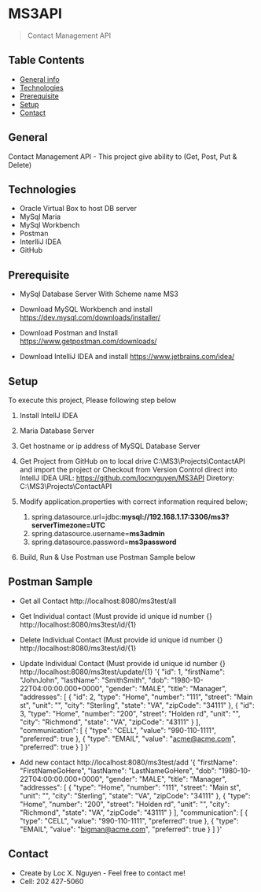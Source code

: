 # MS3API
> Contact Management API 

## Table Contents
* [General info](#general-info)
* [Technologies](#technolgoies)
* [Prerequisite](#prerequisite)
* [Setup](#Setup)
* [Contact](Contact)

## General
Contact Management API - This project give ability to (Get, Post, Put & Delete)

## Technologies
* Oracle Virtual Box to host DB server
* MySql Maria
* MySql Workbench
* Postman 
* InterlliJ IDEA
* GitHub

## Prerequisite
* MySql Database Server With Scheme name MS3
* Download MySQL Workbench and install
https://dev.mysql.com/downloads/installer/

* Download Postman and Install 
https://www.getpostman.com/downloads/

* Download IntelliJ IDEA and install
https://www.jetbrains.com/idea/

## Setup
To execute this project, Please following step below
1. Install IntellJ IDEA
2. Maria Database Server 
3. Get hostname or ip address of MySQL Database Server 
4. Get Project from GitHub on to local drive C:\MS3\Projects\ContactAPI and import the project or Checkout from Version Control direct into IntellJ IDEA
URL: https://github.com/locxnguyen/MS3API
Diretory: C:\MS3\Projects\ContactAPI

5. Modify application.properties with correct information required below;
   1. spring.datasource.url=jdbc:**mysql://192.168.1.17:3306/ms3?serverTimezone=UTC**
   2. spring.datasource.username=**ms3admin**
   3. spring.datasource.password=**ms3password**

6. Build, Run & Use Postman use Postman Sample below 

## Postman Sample
* Get all Contact
http://localhost:8080/ms3test/all

* Get Individual contact (Must provide id unique id number {}
http://localhost:8080/ms3test/id/{1}

* Delete Individual Contact (Must provide id unique id number {}
http://localhost:8080/ms3test/id/{1}

* Update Individual Contact (Must provide id unique id number {}
http://localhost:8080/ms3test/update/{1}
'{
    "id": 1,
    "firstName": "JohnJohn",
    "lastName": "SmithSmith",
    "dob": "1980-10-22T04:00:00.000+0000",
    "gender": "MALE",
    "title": "Manager",
    "addresses": [
        {
            "id": 2,
            "type": "Home",
            "number": "111",
            "street": "Main st",
            "unit": "",
            "city": "Sterling",
            "state": "VA",
            "zipCode": "34111"
        },
        {
            "id": 3,
            "type": "Home",
            "number": "200",
            "street": "Holden rd",
            "unit": "",
            "city": "Richmond",
            "state": "VA",
            "zipCode": "43111"
        }
    ],
    "communication": [
        {
            "type": "CELL",
            "value": "990-110-1111",
            "preferred": true
        },
        {
            "type": "EMAIL",
            "value": "acme@acme.com",
            "preferred": true
        }
    ]
}'

* Add new contact
http://localhost:8080/ms3test/add
'{
    "firstName": "FirstNameGoHere",
    "lastName": "LastNameGoHere",
    "dob": "1980-10-22T04:00:00.000+0000",
    "gender": "MALE",
    "title": "Manager",
    "addresses": [
        {
            "type": "Home",
            "number": "111",
            "street": "Main st",
            "unit": "",
            "city": "Sterling",
            "state": "VA",
            "zipCode": "34111"
        },
        {
            "type": "Home",
            "number": "200",
            "street": "Holden rd",
            "unit": "",
            "city": "Richmond",
            "state": "VA",
            "zipCode": "43111"
        }
    ],
    "communication": [
        {
            "type": "CELL",
            "value": "990-110-1111",
            "preferred": true
        },
        {
            "type": "EMAIL",
            "value": "bigman@acme.com",
            "preferred": true
        }
    ]
}'

## Contact
* Create by Loc X. Nguyen - Feel free to contact me! 
* Cell:  202 427-5060

